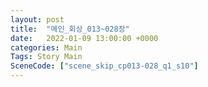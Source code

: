 ```yaml
---
layout: post
title:  "메인_회상_013~028장"
date:   2022-01-09 13:00:00 +0000
categories: Main
Tags: Story Main
SceneCode: ["scene_skip_cp013-028_q1_s10"]
---
```

